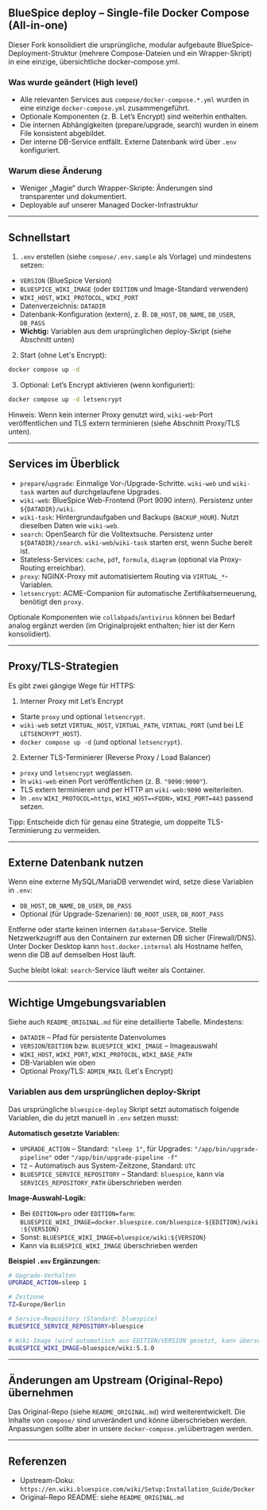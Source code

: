 ## BlueSpice deploy – Single-file Docker Compose (All-in-one)

Dieser Fork konsolidiert die ursprüngliche, modular aufgebaute BlueSpice-Deployment-Struktur (mehrere Compose-Dateien und ein Wrapper-Skript) in eine einzige, übersichtliche docker-compose.yml.

### Was wurde geändert (High level)
- Alle relevanten Services aus `compose/docker-compose.*.yml` wurden in eine einzige `docker-compose.yml` zusammengeführt.
- Optionale Komponenten (z. B. Let’s Encrypt) sind weiterhin enthalten.
- Die internen Abhängigkeiten (prepare/upgrade, search) wurden in einem File konsistent abgebildet.
- Der interne DB-Service entfällt. Externe Datenbank wird über `.env` konfiguriert.

### Warum diese Änderung
- Weniger „Magie“ durch Wrapper-Skripte: Änderungen sind transparenter und dokumentiert.
- Deployable auf unserer Managed Docker-Infrastruktur

---

## Schnellstart

1) `.env` erstellen (siehe `compose/.env.sample` als Vorlage) und mindestens setzen:
- `VERSION` (BlueSpice Version)
- `BLUESPICE_WIKI_IMAGE` (oder `EDITION` und Image-Standard verwenden)
- `WIKI_HOST`, `WIKI_PROTOCOL`, `WIKI_PORT`
- Datenverzeichnis: `DATADIR`
- Datenbank-Konfiguration (extern), z. B. `DB_HOST`, `DB_NAME`, `DB_USER`, `DB_PASS`
- **Wichtig:** Variablen aus dem ursprünglichen deploy-Skript (siehe Abschnitt unten)

2) Start (ohne Let's Encrypt):
```bash
docker compose up -d
```

3) Optional: Let’s Encrypt aktivieren (wenn konfiguriert):
```bash
docker compose up -d letsencrypt
```

Hinweis: Wenn kein interner Proxy genutzt wird, `wiki-web`-Port veröffentlichen und TLS extern terminieren (siehe Abschnitt Proxy/TLS unten).

---

## Services im Überblick

- `prepare`/`upgrade`: Einmalige Vor-/Upgrade-Schritte. `wiki-web` und `wiki-task` warten auf durchgelaufene Upgrades.
- `wiki-web`: BlueSpice Web-Frontend (Port 9090 intern). Persistenz unter `${DATADIR}/wiki`.
- `wiki-task`: Hintergrundaufgaben und Backups (`BACKUP_HOUR`). Nutzt dieselben Daten wie `wiki-web`.
- `search`: OpenSearch für die Volltextsuche. Persistenz unter `${DATADIR}/search`. `wiki-web`/`wiki-task` starten erst, wenn Suche bereit ist.
- Stateless-Services: `cache`, `pdf`, `formula`, `diagram` (optional via Proxy-Routing erreichbar).
- `proxy`: NGINX-Proxy mit automatisiertem Routing via `VIRTUAL_*`-Variablen.
- `letsencrypt`: ACME-Companion für automatische Zertifikatserneuerung, benötigt den `proxy`.

Optionale Komponenten wie `collabpads`/`antivirus` können bei Bedarf analog ergänzt werden (im Originalprojekt enthalten; hier ist der Kern konsolidiert).

---

## Proxy/TLS-Strategien

Es gibt zwei gängige Wege für HTTPS:

1) Interner Proxy mit Let’s Encrypt
- Starte `proxy` und optional `letsencrypt`.
- `wiki-web` setzt `VIRTUAL_HOST`, `VIRTUAL_PATH`, `VIRTUAL_PORT` (und bei LE `LETSENCRYPT_HOST`).
- `docker compose up -d` (und optional `letsencrypt`).

2) Externer TLS-Terminierer (Reverse Proxy / Load Balancer)
- `proxy` und `letsencrypt` weglassen.
- In `wiki-web` einen Port veröffentlichen (z. B. `"9090:9090"`).
- TLS extern terminieren und per HTTP an `wiki-web:9090` weiterleiten.
- In `.env` `WIKI_PROTOCOL=https`, `WIKI_HOST=<FQDN>`, `WIKI_PORT=443` passend setzen.

Tipp: Entscheide dich für genau eine Strategie, um doppelte TLS-Terminierung zu vermeiden.

---

## Externe Datenbank nutzen

Wenn eine externe MySQL/MariaDB verwendet wird, setze diese Variablen in `.env`:
- `DB_HOST`, `DB_NAME`, `DB_USER`, `DB_PASS`
- Optional (für Upgrade-Szenarien): `DB_ROOT_USER`, `DB_ROOT_PASS`

Entferne oder starte keinen internen `database`-Service. Stelle Netzwerkzugriff aus den Containern zur externen DB sicher (Firewall/DNS). Unter Docker Desktop kann `host.docker.internal` als Hostname helfen, wenn die DB auf demselben Host läuft.

Suche bleibt lokal: `search`-Service läuft weiter als Container.

---

## Wichtige Umgebungsvariablen

Siehe auch `README_ORIGINAL.md` für eine detaillierte Tabelle. Mindestens:
- `DATADIR` – Pfad für persistente Datenvolumes
- `VERSION`/`EDITION` bzw. `BLUESPICE_WIKI_IMAGE` – Imageauswahl
- `WIKI_HOST`, `WIKI_PORT`, `WIKI_PROTOCOL`, `WIKI_BASE_PATH`
- DB-Variablen wie oben
- Optional Proxy/TLS: `ADMIN_MAIL` (Let's Encrypt)

### Variablen aus dem ursprünglichen deploy-Skript

Das ursprüngliche `bluespice-deploy` Skript setzt automatisch folgende Variablen, die du jetzt manuell in `.env` setzen musst:

**Automatisch gesetzte Variablen:**
- `UPGRADE_ACTION` – Standard: `"sleep 1"`, für Upgrades: `"/app/bin/upgrade-pipeline"` oder `"/app/bin/upgrade-pipeline -f"`
- `TZ` – Automatisch aus System-Zeitzone, Standard: `UTC`
- `BLUESPICE_SERVICE_REPOSITORY` – Standard: `bluespice`, kann via `SERVICES_REPOSITORY_PATH` überschrieben werden

**Image-Auswahl-Logik:**
- Bei `EDITION=pro` oder `EDITION=farm`: `BLUESPICE_WIKI_IMAGE=docker.bluespice.com/bluespice-${EDITION}/wiki:${VERSION}`
- Sonst: `BLUESPICE_WIKI_IMAGE=bluespice/wiki:${VERSION}`
- Kann via `BLUESPICE_WIKI_IMAGE` überschrieben werden

**Beispiel `.env` Ergänzungen:**
```bash
# Upgrade-Verhalten
UPGRADE_ACTION=sleep 1

# Zeitzone
TZ=Europe/Berlin

# Service-Repository (Standard: bluespice)
BLUESPICE_SERVICE_REPOSITORY=bluespice

# Wiki-Image (wird automatisch aus EDITION/VERSION gesetzt, kann überschrieben werden)
BLUESPICE_WIKI_IMAGE=bluespice/wiki:5.1.0
```

---

## Änderungen am Upstream (Original-Repo) übernehmen

Das Original-Repo (siehe `README_ORIGINAL.md`) wird weiterentwickelt. Die Inhalte von `compose/` sind unverändert und könne überschrieben werden. Anpassungen sollte aber in unsere `docker-compose.yml`übertragen werden.

---

## Referenzen
- Upstream-Doku: `https://en.wiki.bluespice.com/wiki/Setup:Installation_Guide/Docker`
- Original-Repo README: siehe `README_ORIGINAL.md`


